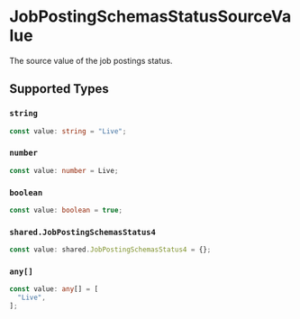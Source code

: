 # JobPostingSchemasStatusSourceValue

The source value of the job postings status.


## Supported Types

### `string`

```typescript
const value: string = "Live";
```

### `number`

```typescript
const value: number = Live;
```

### `boolean`

```typescript
const value: boolean = true;
```

### `shared.JobPostingSchemasStatus4`

```typescript
const value: shared.JobPostingSchemasStatus4 = {};
```

### `any[]`

```typescript
const value: any[] = [
  "Live",
];
```

